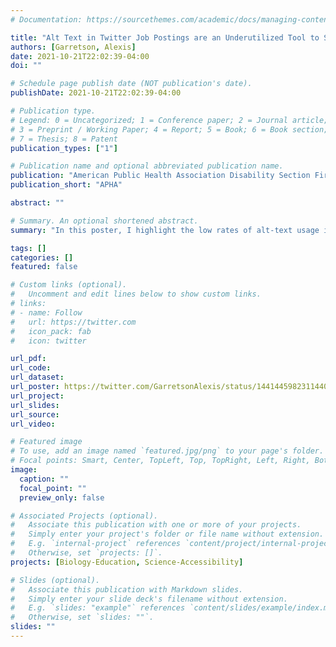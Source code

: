 ```yaml
---
# Documentation: https://sourcethemes.com/academic/docs/managing-content/

title: "Alt Text in Twitter Job Postings are an Underutilized Tool to Support Accessibility"
authors: [Garretson, Alexis]
date: 2021-10-21T22:02:39-04:00
doi: ""

# Schedule page publish date (NOT publication's date).
publishDate: 2021-10-21T22:02:39-04:00

# Publication type.
# Legend: 0 = Uncategorized; 1 = Conference paper; 2 = Journal article;
# 3 = Preprint / Working Paper; 4 = Report; 5 = Book; 6 = Book section;
# 7 = Thesis; 8 = Patent
publication_types: ["1"]

# Publication name and optional abbreviated publication name.
publication: "American Public Health Association Disability Section First Annual Twitter Conference"
publication_short: "APHA"

abstract: ""

# Summary. An optional shortened abstract.
summary: "In this poster, I highlight the low rates of alt-text usage in Twitter-based job postings and the implications for disabled researchers"

tags: []
categories: []
featured: false

# Custom links (optional).
#   Uncomment and edit lines below to show custom links.
# links:
# - name: Follow
#   url: https://twitter.com
#   icon_pack: fab
#   icon: twitter

url_pdf: 
url_code:
url_dataset:
url_poster: https://twitter.com/GarretsonAlexis/status/1441445982311440388
url_project:
url_slides: 
url_source:
url_video: 

# Featured image
# To use, add an image named `featured.jpg/png` to your page's folder. 
# Focal points: Smart, Center, TopLeft, Top, TopRight, Left, Right, BottomLeft, Bottom, BottomRight.
image:
  caption: ""
  focal_point: ""
  preview_only: false

# Associated Projects (optional).
#   Associate this publication with one or more of your projects.
#   Simply enter your project's folder or file name without extension.
#   E.g. `internal-project` references `content/project/internal-project/index.md`.
#   Otherwise, set `projects: []`.
projects: [Biology-Education, Science-Accessibility]

# Slides (optional).
#   Associate this publication with Markdown slides.
#   Simply enter your slide deck's filename without extension.
#   E.g. `slides: "example"` references `content/slides/example/index.md`.
#   Otherwise, set `slides: ""`.
slides: ""
---
```

